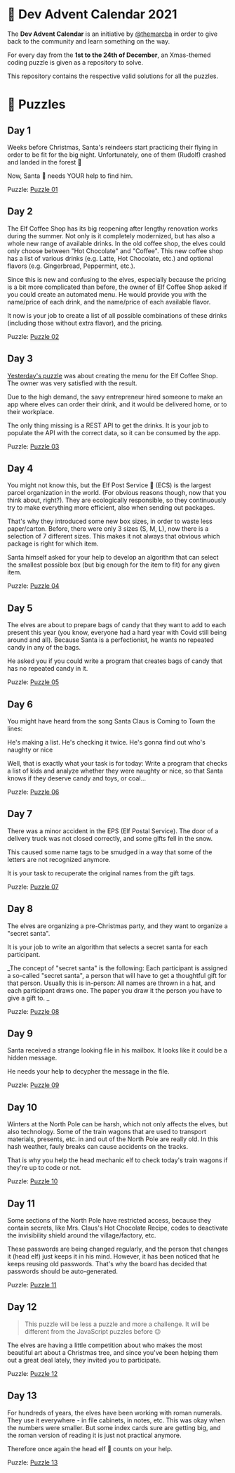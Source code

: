 # 🎅 Dev Advent Calendar 2021

The **Dev Advent Calendar** is an initiative by [@themarcba](https://twitter.com/themarcba) in order to give back to the community and learn something on the way.

For every day from the **1st to the 24th of December**, an Xmas-themed coding puzzle is given as a repository to solve.

This repository contains the respective valid solutions for all the puzzles.

# 🧩 Puzzles

## Day 1

Weeks before Christmas, Santa's reindeers start practicing their flying in order to be fit for the big night. Unfortunately, one of them (Rudolf) crashed and landed in the forest 🌲

Now, Santa 🎅 needs YOUR help to find him.

Puzzle: [Puzzle 01](./puzzle-1)

## Day 2

The Elf Coffee Shop has its big reopening after lengthy renovation works during the summer. Not only is it completely modernized, but has also a whole new range of available drinks. In the old coffee shop, the elves could only choose between "Hot Chocolate" and "Coffee". This new coffee shop has a list of various drinks (e.g. Latte, Hot Chocolate, etc.) and optional flavors (e.g. Gingerbread, Peppermint, etc.).

Since this is new and confusing to the elves, especially because the pricing is a bit more complicated than before, the owner of Elf Coffee Shop asked if you could create an automated menu. He would provide you with the name/price of each drink, and the name/price of each available flavor.

It now is your job to create a list of all possible combinations of these drinks (including those without extra flavor), and the pricing.

Puzzle: [Puzzle 02](./puzzle-2)

## Day 3

[Yesterday's puzzle](./puzzle-2) was about creating the menu for the Elf Coffee Shop. The owner was very satisfied with the result.

Due to the high demand, the savy entrepreneur hired someone to make an app where elves can order their drink, and it would be delivered home, or to their workplace.

The only thing missing is a REST API to get the drinks.
It is your job to populate the API with the correct data, so it can be consumed by the app.

Puzzle: [Puzzle 03](./puzzle-3)

## Day 4

You might not know this, but the Elf Post Service 📯 (ECS) is the largest parcel organization in the world. (For obvious reasons though, now that you think about, right?). They are ecologically responsible, so they continuously try to make everything more efficient, also when sending out packages.

That's why they introduced some new box sizes, in order to waste less paper/carton. Before, there were only 3 sizes (S, M, L), now there is a selection of 7 different sizes. This makes it not always that obvious which package is right for which item.

Santa himself asked for your help to develop an algorithm that can select the smallest possible box (but big enough for the item to fit) for any given item.

Puzzle: [Puzzle 04](./puzzle-4)

## Day 5

The elves are about to prepare bags of candy that they want to add to each present this year (you know, everyone had a hard year with Covid still being around and all). Because Santa is a perfectionist, he wants no repeated candy in any of the bags.

He asked you if you could write a program that creates bags of candy that has no repeated candy in it.

Puzzle: [Puzzle 05](./puzzle-5)

## Day 6

You might have heard from the song Santa Claus is Coming to Town the lines:

He's making a list. He's checking it twice. He's gonna find out who's naughty or nice

Well, that is exactly what your task is for today: Write a program that checks a list of kids and analyze whether they were naughty or nice, so that Santa knows if they deserve candy and toys, or coal...

Puzzle: [Puzzle 06](./puzzle-6)

## Day 7

There was a minor accident in the EPS (Elf Postal Service). The door of a delivery truck was not closed correctly, and some gifts fell in the snow.

This caused some name tags to be smudged in a way that some of the letters are not recognized anymore.

It is your task to recuperate the original names from the gift tags.

Puzzle: [Puzzle 07](./puzzle-7)

## Day 8

The elves are organizing a pre-Christmas party, and they want to organize a "secret santa".

It is your job to write an algorithm that selects a secret santa for each participant.

_The concept of "secret santa" is the following: Each participant is assigned a so-called "secret santa", a person that will have to get a thoughtful gift for that person.
Usually this is in-person: All names are thrown in a hat, and each participant draws one. The paper you draw it the person you have to give a gift to. _

Puzzle: [Puzzle 08](./puzzle-8)

## Day 9

Santa received a strange looking file in his mailbox. It looks like it could be a hidden message.

He needs your help to decypher the message in the file.

Puzzle: [Puzzle 09](./puzzle-9)

## Day 10

Winters at the North Pole can be harsh, which not only affects the elves, but also technology.
Some of the train wagons that are used to transport materials, presents, etc. in and out of the North Pole are really old.
In this hash weather, fauly breaks can cause accidents on the tracks.

That is why you help the head mechanic elf to check today's train wagons if they're up to code or not.

Puzzle: [Puzzle 10](./puzzle-10)

## Day 11

Some sections of the North Pole have restricted access, because they contain secrets, like Mrs. Claus's Hot Chocolate Recipe, codes to deactivate the invisibility shield around the village/factory, etc.

These passwords are being changed regularly, and the person that changes it (head elf) just keeps it in his mind. However, it has been noticed that he keeps reusing old passwords.
That's why the board has decided that passwords should be auto-generated.

Puzzle: [Puzzle 11](./puzzle-11)

## Day 12

> This puzzle will be less a puzzle and more a challenge. It will be different from the JavaScript puzzles before 😉

The elves are having a little competition about who makes the most beautiful art about a Christmas tree, and since you've been helping them out a great deal lately, they invited you to participate.

Puzzle: [Puzzle 12](./puzzle-12)

## Day 13

For hundreds of years, the elves have been working with roman numerals. They use it everywhere - in file cabinets, in notes, etc.
This was okay when the numbers were smaller. But some index cards sure are getting big, and the roman version of reading it is just not practical anymore.

Therefore once again the head elf 🧝 counts on your help.

Puzzle: [Puzzle 13](./puzzle-13)
